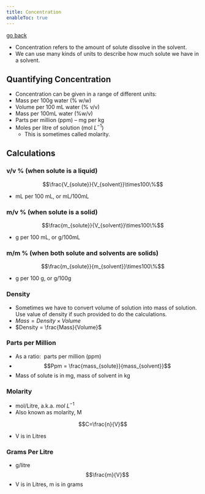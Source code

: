 ```yaml
---
title: Concentration
enableToc: true
---
```


[go back](11Subjects/11Chemistry.md)

- Concentration refers to the amount of solute dissolve in the solvent.
- We can use many kinds of units to describe how much solute we have in a solvent.

## Quantifying Concentration
- Concentration can be given in a range of different units:
- Mass per 100g water (% w/w)  
- Volume per 100 mL water (% v/v)  
- Mass per 100mL water (%w/v)  
- Parts per million (ppm) – mg per kg  
- Moles per litre of solution (mol $L^{-1}$)  
	- This is sometimes called molarity.


## Calculations

### v/v % (when solute is a liquid)
$$\frac{V_{solute}}{V_{solvent}}\times100\%$$

- mL per 100 mL, or mL/100mL


### m/v % (when solute is a solid)
$$\frac{m_{solute}}{V_{solvent}}\times100\%$$
- g per 100 mL, or g/100mL

### m/m % (when both solute and solvents are solids)

$$\frac{m_{solute}}{m_{solvent}}\times100\%$$
- g per 100 g, or g/100g


### Density
- Sometimes we have to convert volume of solution into mass of solution. Use value of density if such provided to do the calculations.
- $Mass=Density \times Volume$
- $Density = \frac{Mass}{Volume}$ 

### Parts per Million
- As a ratio:  parts per million (ppm)
- $$Ppm = \frac{mass_{solute}}{mass_{solvent}}$$
- Mass of solute is in mg, mass of solvent in kg
  

### Molarity
- mol/Litre, a.k.a. $mol\ L^{-1}$ 
- Also known as molarity, M

$$C=\frac{n}{V}$$
- V is in Litres

### Grams Per Litre
- g/litre
$$\frac{m}{V}$$
- V is in Litres, m is in grams